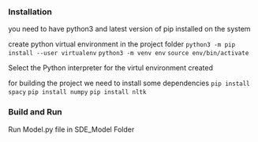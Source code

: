
### Installation ###

you need to have python3 and latest version of pip installed on the system

create python virtual environment in the project folder
``` python3 -m pip install --user virtualenv ```
``` python3 -m venv env ```
``` source env/bin/activate ```

Select the Python interpreter for the virtul environment created

for building the project we need to install some dependencies
``` pip install spacy ```
``` pip install numpy ```
``` pip install nltk ```

### Build and Run ###
Run Model.py file in SDE_Model Folder 